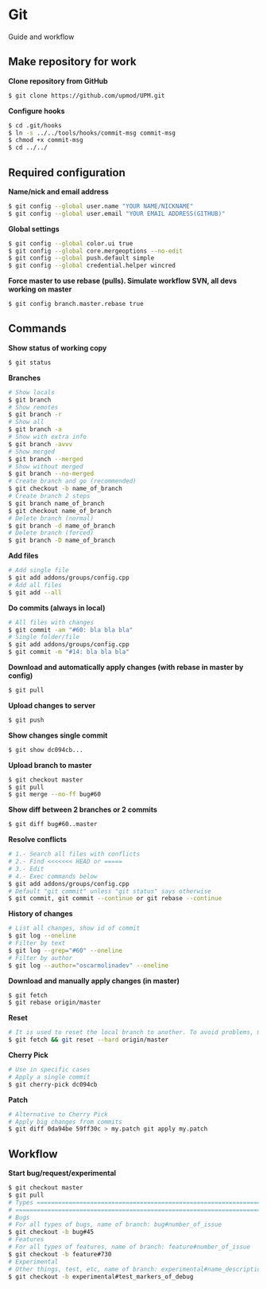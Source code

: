 # Git

Guide and workflow

## Make repository for work
**Clone repository from GitHub**
```sh
$ git clone https://github.com/upmod/UPM.git
```
**Configure hooks**
```sh
$ cd .git/hooks
$ ln -s ../../tools/hooks/commit-msg commit-msg
$ chmod +x commit-msg
$ cd ../../
```
## Required configuration
**Name/nick and email address**
```sh
$ git config --global user.name "YOUR NAME/NICKNAME"
$ git config --global user.email "YOUR EMAIL ADDRESS(GITHUB)"
```
**Global settings**
```sh
$ git config --global color.ui true
$ git config --global core.mergeoptions --no-edit
$ git config --global push.default simple
$ git config --global credential.helper wincred
```
**Force master to use rebase (pulls). Simulate workflow SVN, all devs working on master**
```sh
$ git config branch.master.rebase true
```
## Commands

**Show status of working copy**
```sh
$ git status
```
**Branches**
```sh
# Show locals
$ git branch
# Show remotes
$ git branch -r
# Show all
$ git branch -a
# Show with extra info
$ git branch -avvv
# Show merged
$ git branch --merged
# Show without merged
$ git branch --no-merged
# Create branch and go (recommended)
$ git checkout -b name_of_branch
# Create branch 2 steps
$ git branch name_of_branch
$ git checkout name_of_branch
# Delete branch (normal)
$ git branch -d name_of_branch
# Delete branch (forced)
$ git branch -D name_of_branch
```
**Add files**
```sh
# Add single file
$ git add addons/groups/config.cpp
# Add all files
$ git add --all
```
**Do commits (always in local)**
```sh
# All files with changes
$ git commit -am "#60: bla bla bla"
# Single folder/file
$ git add addons/groups/config.cpp
$ git commit -m "#14: bla bla bla"
```
**Download and automatically apply changes (with rebase in master by config)**
```sh
$ git pull
```
**Upload changes to server**
```sh
$ git push
```
**Show changes single commit**
```sh
$ git show dc094cb...
```
**Upload branch to master**
```sh
$ git checkout master
$ git pull
$ git merge --no-ff bug#60
```
**Show diff between 2 branches or 2 commits**
```sh
$ git diff bug#60..master
```
**Resolve conflicts**
```sh
# 1.- Search all files with conflicts
# 2.- Find <<<<<<< HEAD or =====
# 3.- Edit
# 4.- Exec commands below 
$ git add addons/groups/config.cpp
# Default "git commit" unless "git status" says otherwise
$ git commit, git commit --continue or git rebase --continue
```
**History of changes**
```sh
# List all changes, show id of commit
$ git log --oneline
# Filter by text
$ git log --grep="#60" --oneline
# Filter by author
$ git log --author="oscarmolinadev" --oneline
```
**Download and manually apply changes (in master)**
```sh
$ git fetch
$ git rebase origin/master
```
**Reset**
```sh
# It is used to reset the local branch to another. To avoid problems, merges and rebases if the server is good
$ git fetch && git reset --hard origin/master
```
**Cherry Pick**
```sh
# Use in specific cases
# Apply a single commit
$ git cherry-pick dc094cb
```
**Patch**
```sh
# Alternative to Cherry Pick
# Apply big changes from commits
$ git diff 0da94be 59ff30c > my.patch git apply my.patch
```
## Workflow

**Start bug/request/experimental**
```sh
$ git checkout master
$ git pull
# Types ==================================================================
# ========================================================================
# Bugs
# For all types of bugs, name of branch: bug#number_of_issue 
$ git checkout -b bug#45
# Features
# For all types of features, name of branch: feature#number_of_issue
$ git checkout -b feature#730
# Experimental
# Other things, test, etc, name of branch: experimental#name_description
$ git checkout -b experimental#test_markers_of_debug
```